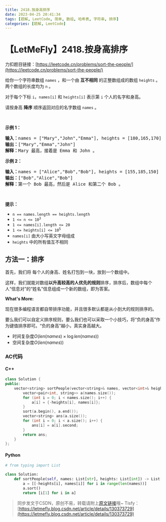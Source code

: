 ```yaml
---
title: 2418.按身高排序
date: 2023-04-25 20:41:34
tags: [题解, LeetCode, 简单, 数组, 哈希表, 字符串, 排序]
categories: [题解, LeetCode]
---
```


# 【LetMeFly】2418.按身高排序

力扣题目链接：[https://leetcode.cn/problems/sort-the-people/](https://leetcode.cn/problems/sort-the-people/)

<p>给你一个字符串数组 <code>names</code> ，和一个由 <strong>互不相同</strong> 的正整数组成的数组 <code>heights</code> 。两个数组的长度均为 <code>n</code> 。</p>

<p>对于每个下标 <code>i</code>，<code>names[i]</code> 和 <code>heights[i]</code> 表示第 <code>i</code> 个人的名字和身高。</p>

<p>请按身高 <strong>降序</strong> 顺序返回对应的名字数组 <code>names</code> 。</p>

<p>&nbsp;</p>

<p><strong>示例 1：</strong></p>

<pre><strong>输入：</strong>names = ["Mary","John","Emma"], heights = [180,165,170]
<strong>输出：</strong>["Mary","Emma","John"]
<strong>解释：</strong>Mary 最高，接着是 Emma 和 John 。
</pre>

<p><strong>示例 2：</strong></p>

<pre><strong>输入：</strong>names = ["Alice","Bob","Bob"], heights = [155,185,150]
<strong>输出：</strong>["Bob","Alice","Bob"]
<strong>解释：</strong>第一个 Bob 最高，然后是 Alice 和第二个 Bob 。
</pre>

<p>&nbsp;</p>

<p><strong>提示：</strong></p>

<ul>
	<li><code>n == names.length == heights.length</code></li>
	<li><code>1 &lt;= n &lt;= 10<sup>3</sup></code></li>
	<li><code>1 &lt;= names[i].length &lt;= 20</code></li>
	<li><code>1 &lt;= heights[i] &lt;= 10<sup>5</sup></code></li>
	<li><code>names[i]</code> 由大小写英文字母组成</li>
	<li><code>heights</code> 中的所有值互不相同</li>
</ul>


    
## 方法一：排序

首先，我们将 每个人的身高、姓名打包到一块，放到一个数组中。

这样，我们就能对数组**以升高较高的人优先的规则**排序，排序后，数组中每个人“信息对”的“姓名”信息组成一个新的数组，即为答案。

**What's More:**

现在很多编程语言都自带排序功能，并且很多默认都是从小到大的规则排序的。

要么我们可以自定义排序规则，要么我们也可以采取一个小技巧，将“负的身高”作为键值排序即可。“负的身高”越小，真实身高越大。

+ 时间复杂度$O(len(names)\times \log len(names))$
+ 空间复杂度$O(len(names))$

### AC代码

#### C++

```cpp
class Solution {
public:
    vector<string> sortPeople(vector<string>& names, vector<int>& heights) {
        vector<pair<int, string>> a(names.size());
        for (int i = 0; i < names.size(); i++) {
            a[i] = {-heights[i], names[i]};
        }
        sort(a.begin(), a.end());
        vector<string> ans(a.size());
        for (int i = 0; i < a.size(); i++) {
            ans[i] = a[i].second;
        }
        return ans;
    }
};
```

#### Python

```python
# from typing import List

class Solution:
    def sortPeople(self, names: List[str], heights: List[int]) -> List[str]:
        a = [[-heights[i], names[i]] for i in range(len(names))]
        a.sort()
        return [i[1] for i in a]
```

> 同步发文于CSDN，原创不易，转载请附上[原文链接](https://blog.letmefly.xyz/2023/04/25/LeetCode%202418.%E6%8C%89%E8%BA%AB%E9%AB%98%E6%8E%92%E5%BA%8F/)哦~
> Tisfy：[https://letmefly.blog.csdn.net/article/details/130373729](https://letmefly.blog.csdn.net/article/details/130373729)
